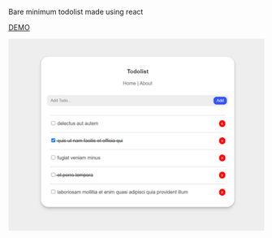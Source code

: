 Bare minimum todolist made using react

[DEMO](https://tlhysf.github.io/TodoList/)

![screenshot](https://raw.githubusercontent.com/tlhysf/TodoList/master/sc.png "screenshot")
